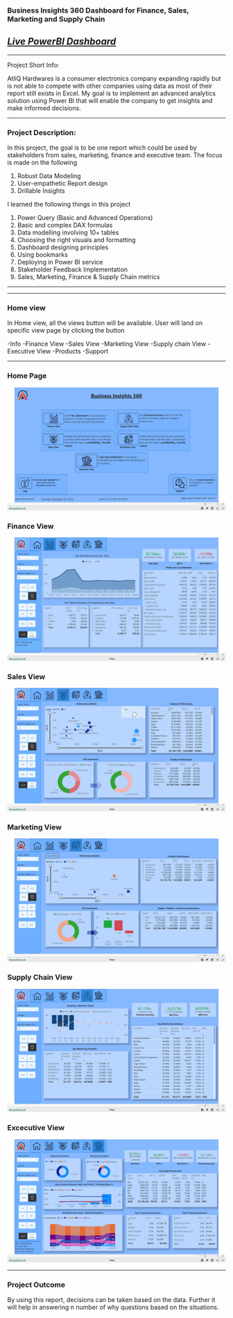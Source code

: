 ### Business Insights 360 Dashboard for Finance, Sales, Marketing and Supply Chain

## _[Live PowerBI Dashboard](https://app.powerbi.com/view?r=eyJrIjoiODgyYTM3MTEtYjQ1MC00MjE0LWIyNGMtY2M5NDU3Y2MxMjg3IiwidCI6ImM2ZTU0OWIzLTVmNDUtNDAzMi1hYWU5LWQ0MjQ0ZGM1YjJjNCJ9)_

************************
Project Short Info: 

AtliQ Hardwares is a consumer electronics company expanding rapidly but is not able to compete with other companies using data as most of their report still exists in Excel. My goal is to implement an advanced analytics solution using Power BI that will enable the company to get insights and make informed decisions.

**************************

### Project Description: 

In this project, the goal is to be one report which could be used by stakeholders from sales, marketing, finance and executive team. The focus is made on the following

1. Robust Data Modeling
2. User-empathetic Report design
3. Drillable Insights

I learned the following things in this project

1. Power Query (Basic and Advanced Operations) 
2. Basic and complex DAX formulas
3. Data modelling involving 10+ tables
4. Choosing the right visuals and formatting
5. Dashboard designing principles
6. Using bookmarks
7. Deploying in Power BI service
8. Stakeholder Feedback Implementation
9. Sales, Marketing, Finance & Supply Chain metrics

**************************

**************************
### Home view
In Home view, all the views button will be available. User will land on specific view page by clicking the button

-Info
-Finance View
-Sales View
-Marketing View
-Supply chain View
-Executive View
-Products
-Support

**************************

### Home Page

![Home](https://github.com/Krishna-Kumar-001/Power-BI-360/blob/main/PBI%20360%20Home.jpg)

### Finance View

![Finance](https://github.com/Krishna-Kumar-001/Power-BI-360/blob/main/PBI%20360%20Finance.jpg)

### Sales View

![Sales](https://github.com/Krishna-Kumar-001/Power-BI-360/blob/main/PBI%20360%20Sales.jpg)

### Marketing View

![Marketing](https://github.com/Krishna-Kumar-001/Power-BI-360/blob/main/PBI%20360%20Marketing%202.jpg)

### Supply Chain View

![Supply Chain](https://github.com/Krishna-Kumar-001/Power-BI-360/blob/main/PBI%20360%20Supply%20Chain.jpg)

### Excecutive View

![Executive](https://github.com/Krishna-Kumar-001/Power-BI-360/blob/main/PBI%20360%20Executive.jpg)

**************************

### Project Outcome

By using this report, decisions can be taken based on the data. Further it will help in answering n number of why questions based on the situations.



